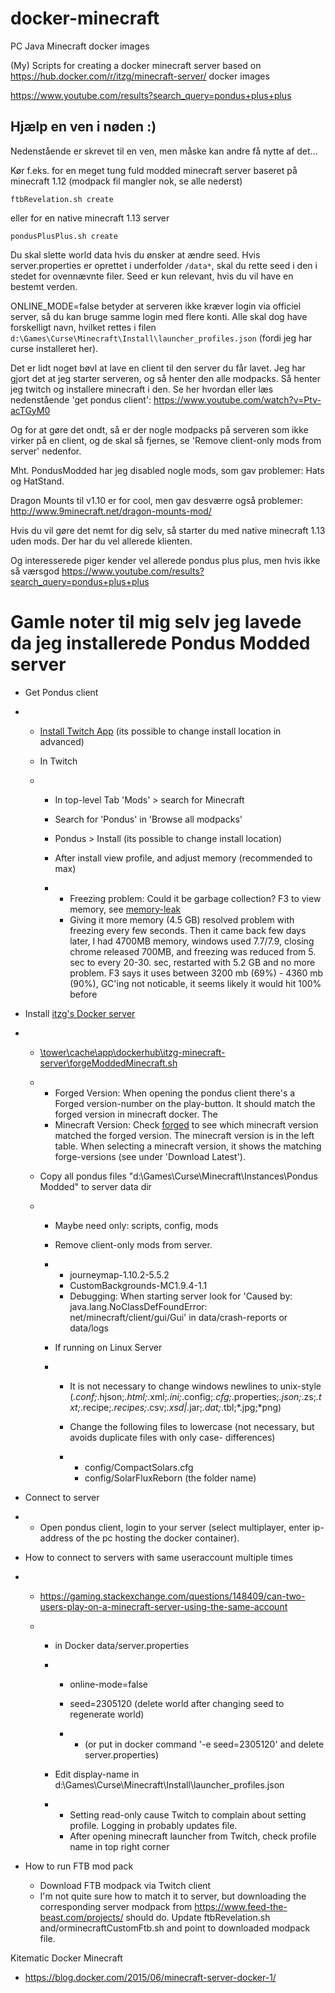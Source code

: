# docker-minecraft
PC Java Minecraft docker images

(My) Scripts for creating a docker minecraft server based on https://hub.docker.com/r/itzg/minecraft-server/ docker images


https://www.youtube.com/results?search_query=pondus+plus+plus

## Hjælp en ven i nøden :)

Nedenstående er skrevet til en ven, men måske kan andre få nytte af det...


Kør f.eks. for en meget tung fuld modded minecraft server baseret på minecraft 1.12 (modpack fil mangler nok, se alle nederst)

```
ftbRevelation.sh create
```

eller for en native minecraft 1.13 server

```
pondusPlusPlus.sh create
```

Du skal slette world data hvis du ønsker at ændre seed. Hvis server.properties er oprettet i underfolder `/data*`, skal du rette seed i den i stedet for ovennævnte filer. Seed er kun relevant, hvis du vil have en bestemt verden.

ONLINE_MODE=false
betyder at serveren ikke kræver login via officiel server, så du kan bruge samme login med flere konti. Alle skal dog have forskelligt navn, hvilket rettes i filen `d:\Games\Curse\Minecraft\Install\launcher_profiles.json` (fordi jeg har curse installeret her).

Det er lidt noget bøvl at lave en client til den server du får lavet. Jeg har gjort det at jeg starter serveren, og så henter den alle modpacks. Så henter jeg twitch og installere minecraft i den. Se her hvordan eller læs nedenstående 'get pondus client':  https://www.youtube.com/watch?v=Ptv-acTGyM0 

Og for at gøre det ondt, så er der nogle modpacks på serveren som ikke virker på en client, og de skal så fjernes, se 'Remove client-only mods from server' nedenfor. 


Mht. PondusModded har jeg disabled nogle mods, som gav problemer: Hats og HatStand.

Dragon Mounts til v1.10 er for cool, men gav desværre også problemer: http://www.9minecraft.net/dragon-mounts-mod/

Hvis du vil gøre det nemt for dig selv, så starter du med native minecraft 1.13 uden mods. Der har du vel allerede klienten.

Og interesserede piger kender vel allerede pondus plus plus, men hvis ikke så værsgod
https://www.youtube.com/results?search_query=pondus+plus+plus 



# Gamle noter til mig selv jeg lavede da jeg installerede Pondus Modded server



- Get Pondus client

- - [Install Twitch App](file://tower/cache/app/dockerhub/itzg-minecraft-server/forgeModdedMinecraft.sh) (its possible to change install location in advanced)

  - In Twitch

  - - In top-level Tab 'Mods' > search for Minecraft

    - Search for 'Pondus' in 'Browse all modpacks'

    - Pondus > Install (its  possible to change install location)

    - After install view profile, and adjust memory (recommended to max)

    - - Freezing problem: Could it be garbage collection? F3 to view memory, see [memory-leak](https://www.minecraftforum.net/forums/support/java-edition-support/2576773-memory-leak-hits-max-memory-then-freezes)
      - Giving it more memory (4.5 GB) resolved problem with freezing every few seconds. Then it came back         few days later, I had 4700MB memory, windows used 7.7/7.9, closing chrome released 700MB, and freezing was reduced from 5. sec to every 20-30. sec, restarted with 5.2 GB and no more problem. F3 says it uses  between 3200 mb (69%) - 4360 mb (90%), GC'ing not noticable, it seems         likely it would hit 100% before

- Install [itzg's Docker server](https://hub.docker.com/r/itzg/minecraft-server/)

- - [\\tower\cache\app\dockerhub\itzg-minecraft-server\forgeModdedMinecraft.sh](file://tower/cache/app/dockerhub/itzg-minecraft-server/forgeModdedMinecraft.sh)

  - - Forged Version: When opening the pondus client there's a Forged version-number on the play-button. It should match the forged version in minecraft docker. The        
    - Minecraft Version: Check [forged](https://files.minecraftforge.net/) to see which minecraft version matched the forged version. The minecraft version is in the left table. When selecting a minecraft version, it shows the matching forge-versions (see under 'Download Latest').

  - Copy all pondus files "d:\Games\Curse\Minecraft\Instances\Pondus Modded" to server data dir

  - - Maybe need only: scripts, config, mods

    - Remove client-only mods from server. 

    - - journeymap-1.10.2-5.5.2
      - CustomBackgrounds-MC1.9.4-1.1
      - Debugging: When starting server look for 'Caused by: java.lang.NoClassDefFoundError:         net/minecraft/client/gui/Gui' in data/crash-reports or data/logs

    - If running on Linux Server

    - - It is not necessary to change windows newlines to unix-style         (*.conf;*.hjson;*.html;*.xml;*.ini;*.config;*.cfg;*.properties;*.json;*.zs;*.txt;*.recipe;*.recipes;*.csv;*.xsd|*.jar;*.dat;*.tbl;*.jpg;*png)

      - Change the following files to lowercase (not necessary, but avoids duplicate files with only case-         differences)

      - - config/CompactSolars.cfg
        - config/SolarFluxReborn (the folder name)

- Connect to server

- - Open pondus client, login to your server (select multiplayer, enter ip-address of the pc hosting the       docker container).

- How to connect to servers with same useraccount multiple times

- - <https://gaming.stackexchange.com/questions/148409/can-two-users-play-on-a-minecraft-server-using-the-same-account>

  - - in Docker data/server.properties

    - - online-mode=false

      - seed=2305120 (delete world after changing seed to regenerate world)

      - - (or put in docker command '-e seed=2305120' and delete server.properties)

    - Edit display-name in d:\Games\Curse\Minecraft\Install\launcher_profiles.json

    - - Setting read-only cause Twitch to complain about setting profile. Logging in probably updates         file.
      - After opening minecraft launcher from Twitch, check profile name in top right corner

- How to run FTB mod pack

  - Download FTB modpack via Twitch client
  - I'm not quite sure how to match it to server, but downloading the corresponding server modpack from https://www.feed-the-beast.com/projects/ should do. Update ftbRevelation.sh and/orminecraftCustomFtb.sh and point to downloaded modpack file.

Kitematic Docker Minecraft

- <https://blog.docker.com/2015/06/minecraft-server-docker-1/>